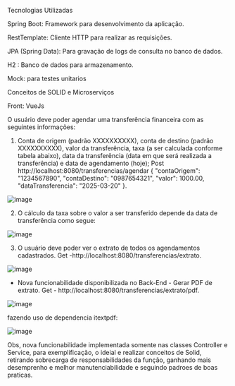 Tecnologias Utilizadas

Spring Boot: Framework para desenvolvimento da aplicação.

RestTemplate: Cliente HTTP para realizar as requisições.

JPA (Spring Data): Para gravação de logs de consulta no banco de dados.

H2 : Banco de dados para armazenamento.

Mock: para testes unitarios  

Conceitos de SOLID e Microserviços 

Front: VueJs

O usuário deve poder agendar uma transferência financeira com as seguintes informações: 

1. Conta de origem (padrão XXXXXXXXXX), conta de destino (padrão XXXXXXXXXX), valor da 
transferência, taxa (a ser calculada conforme tabela abaixo), data da transferência (data em 
que será realizada a transferência) e data de agendamento (hoje);
Post http://localhost:8080/transferencias/agendar
{
    "contaOrigem": "1234567890",
    "contaDestino": "0987654321",
    "valor": 1000.00,
    "dataTransferencia": "2025-03-20" 
}.

![image](https://github.com/user-attachments/assets/f65432d5-4fd9-4c92-8d8b-fc638ba28590)



2. O cálculo da taxa sobre o valor a ser transferido depende da data de transferência como 
segue:

![image](https://github.com/user-attachments/assets/82159cc9-baeb-4f9c-9280-ce8832477217)


3. O usuário deve poder ver o extrato de todos os agendamentos cadastrados. 
Get -http://localhost:8080/transferencias/extrato.

![image](https://github.com/user-attachments/assets/28e815f0-aca4-40d3-a5bc-5432725c7335)

* Nova funcionabilidade disponibilizada no Back-End - Gerar PDF de extrato.
  Get - http://localhost:8080/transferencias/extrato/pdf.

![image](https://github.com/user-attachments/assets/78a424fb-4881-416f-8040-309d0a4a0940)


fazendo uso de dependencia itextpdf:

![image](https://github.com/user-attachments/assets/5b4b7a61-0cff-49b4-a719-4e701d986923)

Obs, nova funcionabilidade implementada somente nas classes Controller e Service, para exemplificação, o ideial e realizar conceitos de Solid, retirando sobrecarga de responsabilidades da função, ganhando mais desemprenho e melhor manutenciabilidade e seguindo padroes de boas praticas.
